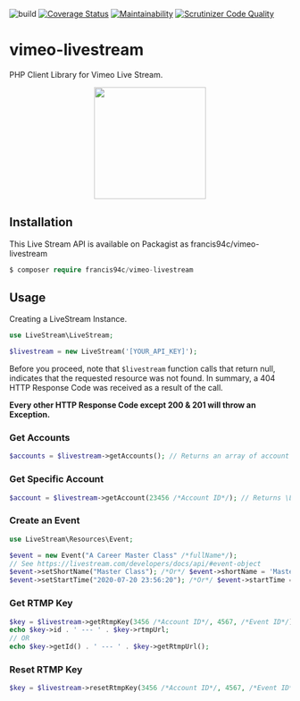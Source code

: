 ![build](https://github.com/francis94c/vimeo-livestream/workflows/build/badge.svg) [![Coverage Status](https://coveralls.io/repos/github/francis94c/vimeo-livestream/badge.svg?branch=master)](https://coveralls.io/github/francis94c/vimeo-livestream?branch=master) [![Maintainability](https://api.codeclimate.com/v1/badges/5f2940c68fd16c1812fc/maintainability)](https://codeclimate.com/github/francis94c/vimeo-livestream/maintainability) [![Scrutinizer Code Quality](https://scrutinizer-ci.com/g/francis94c/vimeo-livestream/badges/quality-score.png?b=master)](https://scrutinizer-ci.com/g/francis94c/vimeo-livestream/?branch=master)

# vimeo-livestream
PHP Client Library for Vimeo Live Stream.

<p style="text-align:center;"><img width="200" src="https://livestream.com/assets/images/shared/livestream_og_image.jpg"/></p>

## Installation ##
This Live Stream API is available on Packagist as francis94c/vimeo-livestream

```php
$ composer require francis94c/vimeo-livestream
```

## Usage ##
Creating a LiveStream Instance.

```php
use LiveStream\LiveStream;

$livestream = new LiveStream('[YOUR_API_KEY]');
```

Before you proceed, note that `$livestream` function calls that return null, indicates that the requested resource was not found. In summary, a 404 HTTP Response Code was received as a result of the call. 

__Every other HTTP Response Code except 200 & 201 will throw an Exception.__

### Get Accounts ###
```php
$accounts = $livestream->getAccounts(); // Returns an array of account resources.
```

### Get Specific Account ###
```php
$account = $livestream->getAccount(23456 /*Account ID*/); // Returns \LiveStream\Resources\Account.
```

### Create an Event ###
```php
use LiveStream\Resources\Event;

$event = new Event("A Career Master Class" /*fullName*/);
// See https://livestream.com/developers/docs/api/#event-object
$event->setShortName("Master Class"); /*Or*/ $event->shortName = 'Master Class';
$event->setStartTime("2020-07-20 23:56:20"); /*Or*/ $event->startTime = /*Time in ISO8601 date time format*/
```

### Get RTMP Key ###
```php
$key = $livestream->getRtmpKey(3456 /*Account ID*/, 4567, /*Event ID*/); // Returns \LiveStream\Resources\RTMPKey.
echo $key->id . ' --- ' . $key->rtmpUrl;
// OR
echo $key->getId() . ' --- ' . $key->getRtmpUrl();
```

### Reset RTMP Key ###
```php
$key = $livestream->resetRtmpKey(3456 /*Account ID*/, 4567, /*Event ID*/);
```